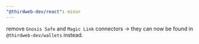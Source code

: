 ```yaml
---
"@thirdweb-dev/react": minor
---
```


remove `Gnosis Safe` and `Magic Link` connectors -> they can now be found in `@thirdweb-dev/wallets` instead.
